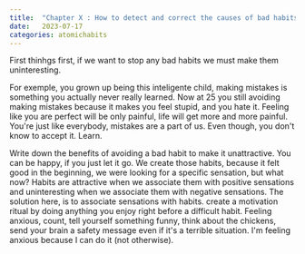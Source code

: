 ```yaml
---
title:  "Chapter X : How to detect and correct the causes of bad habits"
date:   2023-07-17
categories: atomichabits
---
```

First thinhgs first, if we want to stop any bad habits we must make them uninteresting.

For exemple, you grown up being this inteligente child, making mistakes is something you actually never really learned. Now at 25 you still avoiding making mistakes because it makes you feel stupid, and you hate it. Feeling like you are perfect will be only painful, life will get more and more painful. You're just like everybody, mistakes are a part of us. Even though, you don't know to accept it. Learn.

Write down the benefits of avoiding a bad habit to make it unattractive. You can be happy, if you just let it go. We create those habits, because it felt good in the beginning, we were looking for a specific sensation, but what now?
Habits are attractive when we associate them with positive sensations and uninteresting when we associate them with negative sensations. The solution here, is to associate sensations with habits. create a motivation ritual by doing anything you enjoy right before a difficult habit. Feeling anxious, count, tell yourself something funny, think about the chickens, send your brain a safety message even if it's a terrible situation. I'm feeling anxious because I can do it (not otherwise).
